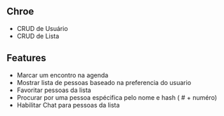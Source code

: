 ## Chroe

- CRUD de Usuário
- CRUD de Lista

## Features

- Marcar um encontro na agenda
- Mostrar lista de pessoas baseado na preferencia do usuario
- Favoritar pessoas da lista
- Procurar por uma pessoa espécifica pelo nome e hash ( # + numéro)
- Habilitar Chat para pessoas da lista

